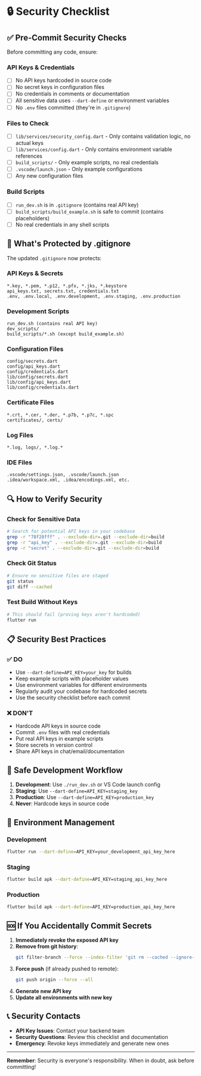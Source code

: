 # 🔒 Security Checklist

## ✅ **Pre-Commit Security Checks**

Before committing any code, ensure:

### **API Keys & Credentials**
- [ ] No API keys hardcoded in source code
- [ ] No secret keys in configuration files
- [ ] No credentials in comments or documentation
- [ ] All sensitive data uses `--dart-define` or environment variables
- [ ] No `.env` files committed (they're in `.gitignore`)

### **Files to Check**
- [ ] `lib/services/security_config.dart` - Only contains validation logic, no actual keys
- [ ] `lib/services/config.dart` - Only contains environment variable references
- [ ] `build_scripts/` - Only example scripts, no real credentials
- [ ] `.vscode/launch.json` - Only example configurations
- [ ] Any new configuration files

### **Build Scripts**
- [ ] `run_dev.sh` is in `.gitignore` (contains real API key)
- [ ] `build_scripts/build_example.sh` is safe to commit (contains placeholders)
- [ ] No real credentials in any shell scripts

## 🚨 **What's Protected by .gitignore**

The updated `.gitignore` now protects:

### **API Keys & Secrets**
```
*.key, *.pem, *.p12, *.pfx, *.jks, *.keystore
api_keys.txt, secrets.txt, credentials.txt
.env, .env.local, .env.development, .env.staging, .env.production
```

### **Development Scripts**
```
run_dev.sh (contains real API key)
dev_scripts/
build_scripts/*.sh (except build_example.sh)
```

### **Configuration Files**
```
config/secrets.dart
config/api_keys.dart
config/credentials.dart
lib/config/secrets.dart
lib/config/api_keys.dart
lib/config/credentials.dart
```

### **Certificate Files**
```
*.crt, *.cer, *.der, *.p7b, *.p7c, *.spc
certificates/, certs/
```

### **Log Files**
```
*.log, logs/, *.log.*
```

### **IDE Files**
```
.vscode/settings.json, .vscode/launch.json
.idea/workspace.xml, .idea/encodings.xml, etc.
```

## 🔍 **How to Verify Security**

### **Check for Sensitive Data**
```bash
# Search for potential API keys in your codebase
grep -r "78f28fff" . --exclude-dir=.git --exclude-dir=build
grep -r "api_key" . --exclude-dir=.git --exclude-dir=build
grep -r "secret" . --exclude-dir=.git --exclude-dir=build
```

### **Check Git Status**
```bash
# Ensure no sensitive files are staged
git status
git diff --cached
```

### **Test Build Without Keys**
```bash
# This should fail (proving keys aren't hardcoded)
flutter run
```

## 📋 **Security Best Practices**

### **✅ DO**
- Use `--dart-define=API_KEY=your_key` for builds
- Keep example scripts with placeholder values
- Use environment variables for different environments
- Regularly audit your codebase for hardcoded secrets
- Use the security checklist before each commit

### **❌ DON'T**
- Hardcode API keys in source code
- Commit `.env` files with real credentials
- Put real API keys in example scripts
- Store secrets in version control
- Share API keys in chat/email/documentation

## 🚀 **Safe Development Workflow**

1. **Development**: Use `./run_dev.sh` or VS Code launch config
2. **Staging**: Use `--dart-define=API_KEY=staging_key`
3. **Production**: Use `--dart-define=API_KEY=production_key`
4. **Never**: Hardcode keys in source code

## 🔧 **Environment Management**

### **Development**
```bash
flutter run --dart-define=API_KEY=your_development_api_key_here
```

### **Staging**
```bash
flutter build apk --dart-define=API_KEY=staging_api_key_here
```

### **Production**
```bash
flutter build apk --dart-define=API_KEY=production_api_key_here
```

## 🆘 **If You Accidentally Commit Secrets**

1. **Immediately revoke the exposed API key**
2. **Remove from git history**:
   ```bash
   git filter-branch --force --index-filter 'git rm --cached --ignore-unmatch path/to/file' --prune-empty --tag-name-filter cat -- --all
   ```
3. **Force push** (if already pushed to remote):
   ```bash
   git push origin --force --all
   ```
4. **Generate new API key**
5. **Update all environments with new key**

## 📞 **Security Contacts**

- **API Key Issues**: Contact your backend team
- **Security Questions**: Review this checklist and documentation
- **Emergency**: Revoke keys immediately and generate new ones

---

**Remember**: Security is everyone's responsibility. When in doubt, ask before committing!
